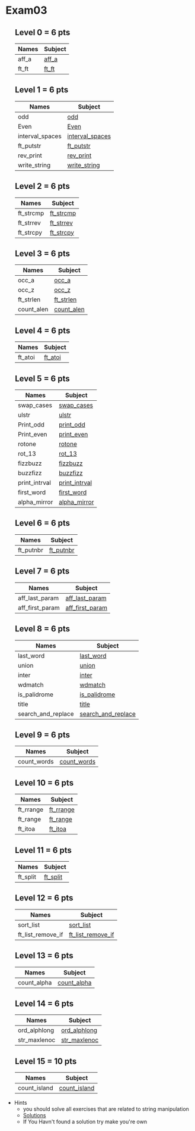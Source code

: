 # Exam03

<div style="margin-left: auto;
            margin-right: auto;
            width: 90%">

## Level 0 = 6 pts
| Names | Subject |
| --- | --- |
| aff_a    | [aff_a](./Subjects/Level0/aff_a.subject.txt)    |
| ft_ft    | [ft_ft](./Subjects/Level0/ft_ft.subject.txt)    |

## Level 1 = 6 pts
| Names | Subject |
| --- | --- |
| odd       | [odd](./Subjects/Level1/odd.subject.txt)    |
| Even      | [Even](./Subjects/Level1/even.subject.txt)     |
| interval_spaces    | [interval_spaces](./Subjects/Level1/interval_spaces.subject.txt)     |
| ft_putstr | [ft_putstr](./Subjects/Level1/ft_putstr.subject.txt)     |
| rev_print | [rev_print](./Subjects/Level1/rev_print.subject.txt)     |
| write_string | [write_string](./Subjects/Level1/write_string.subject.txt)     |

## Level 2 = 6 pts
| Names | Subject |
| --- | --- |
| ft_strcmp | [ft_strcmp](./Subjects/Level2/ft_strcmp.subject.txt)     |
| ft_strrev | [ft_strrev](./Subjects/Level2/ft_strrev.subject.txt)     |
| ft_strcpy | [ft_strcpy](./Subjects/Level2/ft_strcpy.subject.txt)     |

## Level 3 = 6 pts
| Names | Subject |
| --- | --- |
| occ_a     | [occ_a](./Subjects/Level3/occ_a.subject.txt)     |
| occ_z     | [occ_z](./Subjects/Level3/occ_z.subject.txt)     |
| ft_strlen | [ft_strlen](./Subjects/Level3/ft_strlen.subject.txt) |
| count_alen     | [count_alen](./Subjects/Level3/count_alen.subject.txt)     |

## Level 4 = 6 pts
| Names | Subject |
| --- | --- |
| ft_atoi   | [ft_atoi](./Subjects/Level4/ft_atoi.subject.txt)   |

## Level 5 = 6 pts
| Names | Subject |
| --- | --- |
| swap_cases| [swap_cases](./Subjects/Level5/swap_cases.subject.txt)     |
| ulstr     | [ulstr](./Subjects/Level5/ulstr.subject.txt)     |
| Print_odd | [print_odd](./Subjects/Level5/print_odd.subject.txt) |
| Print_even| [print_even](./Subjects/Level5/print_even.subject.txt)     |
| rotone    | [rotone](./Subjects/Level5/rotone.subject.txt)     |
| rot_13    | [rot_13](./Subjects/Level5/rot_13.subject.txt)     |
| fizzbuzz  | [fizzbuzz](./Subjects/Level5/fizzbuzz.subject.txt)     |
| buzzfizz  | [buzzfizz](./Subjects/Level5/buzzfizz.subject.txt)     |
| print_intrval| [print_intrval](./Subjects/Level5/print_intrval.subject.txt)     |
| first_word  | [first_word](./Subjects/Level5/first_word.subject.txt)     |
| alpha_mirror  | [alpha_mirror](./Subjects/Level5/alpha_mirror.subject.txt)     |

## Level 6 = 6 pts
| Names | Subject |
| --- | --- |
| ft_putnbr| [ft_putnbr](./Subjects/Level6/ft_putnbr.subject.txt)     |

## Level 7 = 6 pts
| Names | Subject |
| --- | --- |
| aff_last_param   | [aff_last_param](./Subjects/Level7/aff_last_param.subject.txt)   |
| aff_first_param   | [aff_first_param](./Subjects/Level7/aff_first_param.subject.txt)   |

## Level 8 = 6 pts
| Names | Subject |
| --- | --- |
| last_word   | [last_word](./Subjects/Level8/last_word.subject.txt)   |
| union   | [union](./Subjects/Level8/union.subject.txt)   |
| inter   | [inter](./Subjects/Level8/inter.subject.txt)   |
| wdmatch   | [wdmatch](./Subjects/Level8/wdmatch.subject.txt)   |
| is_palidrome   | [is_palidrome](./Subjects/Level8/is_palidrome.subject.txt)   |
| title   | [title](./Subjects/Level8/title.subject.txt)   |
| search_and_replace   | [search_and_replace](./Subjects/Level8/search_and_replace.subject.txt)   |

## Level 9 = 6 pts
| Names | Subject |
| --- | --- |
| count_words   | [count_words](./Subjects/Level9/count_words.subject.txt)   |

## Level 10 = 6 pts
| Names | Subject |
| --- | --- |
| ft_rrange   | [ft_rrange](./Subjects/Level10/ft_rrange.subject.txt)   |
| ft_range   | [ft_range](./Subjects/Level10/ft_range.subject.txt)   |
| ft_itoa   | [ft_itoa](./Subjects/Level10/ft_itoa.subject.txt)   |

## Level 11 = 6 pts
| Names | Subject |
| --- | --- |
| ft_split   | [ft_split](./Subjects/Level11/ft_split.subject.txt)   |

## Level 12 = 6 pts
| Names | Subject |
| --- | --- |
| sort_list   | [sort_list](./Subjects/Level12/sort_list.subject.txt)   |
| ft_list_remove_if   | [ft_list_remove_if](./Subjects/Level12/ft_list_remove_if.subject.txt)   |

## Level 13 = 6 pts
| Names | Subject |
| --- | --- |
| count_alpha   | [count_alpha](./Subjects/Level13/count_alpha.subject.txt)   |

## Level 14 = 6 pts
| Names | Subject |
| --- | --- |
| ord_alphlong   | [ord_alphlong](./Subjects/Level14/ord_alphlong.subject.txt)   |
| str_maxlenoc   | [str_maxlenoc](./Subjects/Level14/str_maxlenoc.subject.txt)   |

## Level 15 = 10 pts
| Names | Subject |
| --- | --- |
| count_island   | [count_island](./Subjects/Level15/count_island.subject.txt)   |



</div>

- Hints
    - you should solve all exercises that are related to string manipulation
    - [Solutions](http://nigal.freeshell.org/42/exam-solutions/)
    - If You Havn't found a solution try make you're own
